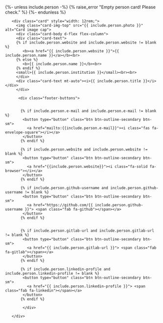 {%- unless include.person -%}
    {% raise_error "Empty person card! Please check." %}
{%- endunless %}

       <div class="card" style="width: 12rem;">
         <img class="card-img-top" src="{{ include.person.photo }}" alt="Card image cap">
         <div class="card-body d-flex flex-column">
         <div class="card-text">
         {% if include.person.website and include.person.website != blank %}
            <b><a href="{{ include.person.website }}">{{ include.person.name }}</a></b><br>
         {% else %}
            <b>{{ include.person.name }}</b><br>
         {% endif %}
         <small>{{ include.person.institution }}</small><br><br>
         </div>
         <div class="card-text mt-auto"><i>{{ include.person.title }}</i></div>
         </div>

          <div class="footer-buttons">


           {% if include.person.e-mail and include.person.e-mail != blank %}
            <button type="button" class="btn btn-outline-secondary btn-sm">
              <a href="mailto:{{include.person.e-mail}}"><i class="fas fa-envelope-square"></i></a>
            </button>
           {% endif %}

           {% if include.person.website and include.person.website != blank %}
            <button type="button" class="btn btn-outline-secondary btn-sm">
              <a href="{{include.person.website}}"><i class="fa-solid fa-browser"></i></a>
            </button>
           {% endif %}

           {% if include.person.github-username and include.person.github-username != blank %}
            <button type="button" class="btn btn-outline-secondary btn-sm">
              <a href="https://github.com/{{ include.person.github-username }}"> <span class="fab fa-github"></span></a>
            </button>
           {% endif %}


           {% if include.person.gitlab-url and include.person.gitlab-url != blank %}
            <button type="button" class="btn btn-outline-secondary btn-sm">
              <a href="{{ include.person.gitlab-url }}"> <span class="fab fa-gitlab"></span></a>
            </button>
           {% endif %}

           {% if include.person.linkedin-profile and include.person.linkedin-profile != blank %}
            <button type="button" class="btn btn-outline-secondary btn-sm">
              <a href="{{ include.person.linkedin-profile }}"> <span class="fab fa-linkedin"></span></a>
            </button>
           {% endif %}

<!--
          {% if include.person.twitter and include.person.twitter != blank %}
            <button type="button" class="btn btn-outline-secondary btn-sm">
              <a href="{{ include.person.twitter }}"><i class="fab fa-twitter"></i></a>
            </button> 
           {% endif %}
-->

            </div>

       </div>

